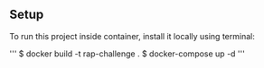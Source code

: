 ## Setup
To run this project inside container, install it locally using terminal:

'''
$ docker build -t rap-challenge .
$ docker-compose up -d
'''
